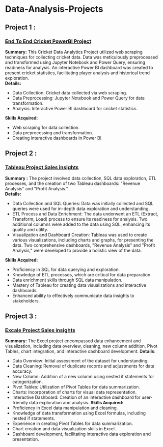 # Data-Analysis-Projects
<h2 align="left">Project 1 :</h2>
<h3 align="left"><a href="https://github.com/HoussemEddineWeslati/End-To-End-Cricket-Data-Analytics-Project">End To End Cricket PowerBI Project</a></h3>

**Summary:**
This Cricket Data Analytics Project utilized web scraping techniques for collecting cricket data. Data was meticulously preprocessed and transformed using Jupyter Notebook and Power Query, ensuring readiness for analysis. An interactive Power BI dashboard was created to present cricket statistics, facilitating player analysis and historical trend exploration.<br>
**Details:**
- Data Collection: Cricket data collected via web scraping.
- Data Preprocessing: Jupyter Notebook and Power Query for data transformation.
- Analysis: Interactive Power BI dashboard for cricket statistics.<br>

**Skills Acquired:**
- Web scraping for data collection.
- Data preprocessing and transformation.
- Creating interactive dashboards in Power BI.

<h2 align="left">Project 2 :</h2>
<h3 align="left"><a href="https://github.com/HoussemEddineWeslati/Tableau-Project-Sales-insights">Tableau Project Sales insights</a></h3>

**Summary :**
 The project involved data collection, SQL data exploration, ETL processes, and the creation of two Tableau dashboards: "Revenue Analysis" and "Profit Analysis."<br>
**Details:**
- Data Collection and SQL Queries: Data was initially collected and SQL queries were used for in-depth data exploration and understanding.
- ETL Process and Data Enrichment: The data underwent an ETL (Extract, Transform, Load) process to ensure its readiness for analysis. Two additional columns were added to the data using SQL, enhancing its quality and utility.
- Visualization and Dashboard Creation: Tableau was used to create various visualizations, including charts and graphs, for presenting the data. Two comprehensive dashboards, "Revenue Analysis" and "Profit Analysis," were developed to provide a holistic view of the data.<br>

**Skills Acquired:**
- Proficiency in SQL for data querying and exploration.
- Knowledge of ETL processes, which are critical for data preparation.
- Data enrichment skills through SQL data manipulation.
- Mastery of Tableau for creating data visualizations and interactive dashboards.
- Enhanced ability to effectively communicate data insights to stakeholders.
<h2 align="left">Project 3 :</h2>
<h3 align="left"><a href="https://github.com/HoussemEddineWeslati/Excel-Project">Excale Project Sales insights</a></h3>

**Summary:**
The Excel project encompassed data enhancement and visualization, including data overview, cleaning, new column addition, Pivot Tables, chart integration, and interactive dashboard development.
**Details:**
- Data Overview: Initial assessment of the dataset for understanding.
- Data Cleaning: Removal of duplicate records and adjustments for data accuracy.
- New Column: Addition of a new column using nested if statements for categorization.
- Pivot Tables: Utilization of Pivot Tables for data summarization.
- Charts: Incorporation of charts for visual data representation.
- Interactive Dashboard: Creation of an interactive dashboard for user-friendly data exploration and analysis.
**Skills Acquired:**
- Proficiency in Excel data manipulation and cleaning.
- Knowledge of data transformation using Excel formulas, including nested if statements.
- Experience in creating Pivot Tables for data summarization.
- Chart creation and data visualization skills in Excel.
- Dashboard development, facilitating interactive data exploration and presentation.
